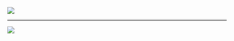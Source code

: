 [![](https://img.shields.io/youtube/channel/subscribers/UCEG5sgFKieaUuHsu5VG-kBg?color=ffffff&style=for-the-badge)](https://www.youtube.com/channel/UCEG5sgFKieaUuHsu5VG-kBg)
___

![](https://komarev.com/ghpvc/?username=Owlvernyte&label=Views&color=ffffff&style=for-the-badge)
